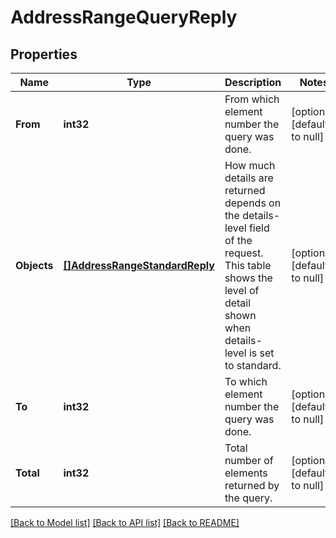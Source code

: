 # AddressRangeQueryReply

## Properties
Name | Type | Description | Notes
------------ | ------------- | ------------- | -------------
**From** | **int32** | From which element number the query was done. | [optional] [default to null]
**Objects** | [**[]AddressRangeStandardReply**](AddressRangeStandardReply.md) | How much details are returned depends on the details-level field of the request. This table shows the level of detail shown when details-level is set to standard. | [optional] [default to null]
**To** | **int32** | To which element number the query was done. | [optional] [default to null]
**Total** | **int32** | Total number of elements returned by the query. | [optional] [default to null]

[[Back to Model list]](../README.md#documentation-for-models) [[Back to API list]](../README.md#documentation-for-api-endpoints) [[Back to README]](../README.md)



